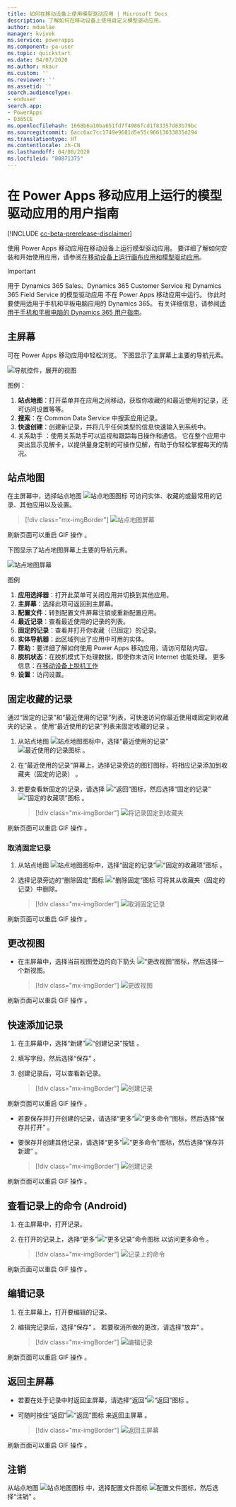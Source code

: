 ```yaml
---
title: 如何在移动设备上使用模型驱动应用 | Microsoft Docs
description: 了解如何在移动设备上使用自定义模型驱动应用。
author: mduelae
manager: kvivek
ms.service: powerapps
ms.component: pa-user
ms.topic: quickstart
ms.date: 04/07/2020
ms.author: mkaur
ms.custom: ''
ms.reviewer: ''
ms.assetid: ''
search.audienceType:
- enduser
search.app:
- PowerApps
- D365CE
ms.openlocfilehash: 1668b6a10ba651fd7f4986fcd1f83357d83b79bc
ms.sourcegitcommit: 6acc6ac7cc1749e9681d5e55c96613033835d294
ms.translationtype: HT
ms.contentlocale: zh-CN
ms.lasthandoff: 04/08/2020
ms.locfileid: "80871375"
---
```

# <a name="user-guide-for-model-driven-apps-running-on-the-power-apps-mobile-app"></a>在 Power Apps 移动应用上运行的模型驱动应用的用户指南

[!INCLUDE [cc-beta-prerelease-disclaimer](../includes/cc-beta-prerelease-disclaimer.md)]

使用 Power Apps 移动应用在移动设备上运行模型驱动应用。 要详细了解如何安装和开始使用应用，请参阅[在移动设备上运行画布应用和模型驱动应用](run-canvas-and-model-apps-on-mobile.md)。

> [!IMPORTANT]
> 用于 Dynamics 365 Sales、Dynamics 365 Customer Service 和 Dynamics 365 Field Service 的模型驱动应用<!--For sure this list doesn't include Dynamics 365 Marketing, and Dynamics 365 Project Service Automation? That's the list of model-driven apps according to the Dynamics Style Guide.--> 不在 Power Apps 移动应用中运行。 你此时要使用适用于手机和平板电脑应用的 Dynamics 365。 有关详细信息，请参阅[适用于手机和平板电脑的 Dynamics 365 用户指南](https://docs.microsoft.com/dynamics365/mobile-app/dynamics-365-phones-tablets-users-guide)。

## <a name="home-screen"></a>主屏幕 

可在 Power Apps 移动应用中轻松浏览。 下图显示了主屏幕上主要的导航元素。 

![导航控件，展开的视图](media/home_screen_iphone.png "导航控件，展开的视图")

图例：

1. **站点地图**：打开菜单并在应用之间移动，获取你收藏的和最近使用的记录，还可访问设置等等。
2. **搜索**：在 Common Data Service 中搜索应用记录。
3. **快速创建**：创建新记录，并将几乎任何类型的信息快速输入到系统中。
4. 关系助手  ：使用关系助手可以监视和跟踪每日操作和通信。 它在整个应用中突出显示见解卡，以提供量身定制的可操作见解，有助于你轻松掌握每天的情况。

## <a name="site-map"></a>站点地图 

在主屏幕中，选择站点地图 ![站点地图图标](media/pa_mobile_sitemap_icon.png "站点地图图标") 可访问实体、收藏的或最常用的记录、其他应用以及设置。

 
   > [!div class="mx-imgBorder"]
   > ![站点地图屏幕](media/go_to_sitemap_iphone.gif "此图像展示了如何转到“站点地图”屏幕")
   
 刷新页面可以重启 GIF 操作  。

下图显示了站点地图屏幕上主要的导航元素。 

![站点地图屏幕](media/site_map_iphone.png "站点地图屏幕")

图例

1. **应用选择器**：打开此菜单可关闭应用并切换到其他应用。
2. **主屏幕**：选择此项可返回到主屏幕。
3. **配置文件**：转到配置文件屏幕注销或重新配置应用。 
4. **最近记录**：查看最近使用的记录的列表。 
5. **固定的记录**：查看并打开你收藏（已固定）的记录。 
6. **实体导航器**：此区域列出了应用中可用的实体。
7. **帮助**：要详细了解如何使用 Power Apps 移动应用，请访问帮助内容。
8. **脱机状态**：在脱机模式下处理数据，即使你未访问 Internet 也能处理。 更多信息：[在移动设备上脱机工作](https://docs.microsoft.com/dynamics365/mobile-app/work-in-offline-mode)
9. **设置**：访问设置。

## <a name="pin-favorite-records"></a>固定收藏的记录

通过“固定的记录”和“最近使用的记录”列表，可快速访问你最近使用或固定到收藏夹的记录   。 使用“最近使用的记录”列表来固定收藏的记录  。  

1. 从站点地图 ![站点地图图标](media/pa_mobile_sitemap_icon.png "站点地图图标")中，选择“最近使用的记录”![最近使用的记录图标](media/pa_mobile_recent_icon.png "“最近使用的记录”图标")  。

2. 在“最近使用的记录”屏幕上，选择记录旁边的图钉图标，将相应记录添加到收藏夹（固定的记录）  。

3. 若要查看新固定的记录，请选择 ![“返回”图标](media/mobile_go_back_icon.png "“返回”图标")，然后选择“固定的记录”![“固定的收藏项”图标](media/mobile_pinned_favs_icon.png "“固定的收藏项”图标")  。


   > [!div class="mx-imgBorder"]
   > ![将记录固定到收藏夹](media/pin_favs.gif "此图像展示了如何固定收藏的记录")
   
刷新页面可以重启 GIF 操作  。

### <a name="unpin-a-record"></a>取消固定记录

1. 从站点地图 ![站点地图图标](media/pa_mobile_sitemap_icon.png "站点地图图标")中，选择“固定的记录”![“固定的收藏项”图标](media/mobile_pinned_favs_icon.png "“固定的收藏项”图标")  。

2. 选择记录旁边的“删除固定”图标 ![“删除固定”图标](media/pa_mobile_remove_pin_icon.png "“删除固定”图标") 可将其从收藏夹（固定的记录）中删除。


   > [!div class="mx-imgBorder"]
   > ![取消固定记录](media/unpin_favs.gif "此图像展示了如何取消固定记录")
   
刷新页面可以重启 GIF 操作  。

## <a name="change-views"></a>更改视图

- 在主屏幕中，选择当前视图旁边的向下箭头 ![“更改视图”图标](media/mobile_view_selector_icon.png "“更改视图”图标")，然后选择一个新视图。


   > [!div class="mx-imgBorder"]
   > ![更改视图](media/change_views_iphone.gif "此图像展示了如何选择其他视图")

刷新页面可以重启 GIF 操作  。

## <a name="add-a-record-quickly"></a>快速添加记录

1. 在主屏幕中，选择“新建”![“创建记录”按钮](media/create-record-button.png "“创建记录”按钮")  。
2. 填写字段，然后选择“保存”  。
3. 创建记录后，可以查看新记录。 

   > [!div class="mx-imgBorder"]
   > ![创建记录](media/pamobile_add_record.gif "此图像展示了如何新建记录")

刷新页面可以重启 GIF 操作  。

-  若要保存并打开创建的记录，请选择“更多”![“更多命令”图标](media/pa_mobile_more_commands_icon.png "“更多命令”图标")，然后选择“保存并打开”   。

- 要保存并创建其他记录，请选择“更多”![“更多命令”图标](media/pa_mobile_more_commands_icon.png "“更多命令”图标")，然后选择“保存并新建”   。

   > [!div class="mx-imgBorder"]
   > ![创建记录](media/pa_mobile_save_create_new.gif "此图像展示了如何保存并打开记录，或如何保存并新建记录")

刷新页面可以重启 GIF 操作  。

## <a name="view-commands-for-a-record-android"></a>查看记录上的命令 (Android)

1. 在主屏幕中，打开记录。
2. 在打开的记录上，选择“更多”![“更多记录”命令图标](media/access_record_commands_icon.png "“更多记录命令”图标") 以访问更多命令  。

   > [!div class="mx-imgBorder"]
   > ![记录上的命令](media/pa_mobile_view_record_commands.gif "此图像展示了如何访问记录上的更多命令")

刷新页面可以重启 GIF 操作  。

## <a name="edit-a-record"></a>编辑记录

1. 在主屏幕上，打开要编辑的记录。 
2. 编辑完记录后，选择“保存”  。 若要取消所做的更改，请选择“放弃”  。

   > [!div class="mx-imgBorder"]
   > ![编辑记录](media/save_on_iphone.gif "此图像展示了如何编辑并保存记录")

刷新页面可以重启 GIF 操作  。

## <a name="go-back-to-the-home-screen"></a>返回主屏幕

- 若要在处于记录中时返回主屏幕，请选择“返回”![“返回”图标](media/pa_mobile_back_icon.png "“返回”图标")  。
- 可随时按住“返回”![“返回”图标](media/pa_mobile_back_icon.png "“返回”图标") 来返回主屏幕  。 

   > [!div class="mx-imgBorder"]
   > ![返回主屏幕](media/go_back_home.gif "此图像展示了如何通过按住“返回”图标来返回到主屏幕")

刷新页面可以重启 GIF 操作  。

## <a name="sign-out"></a>注销

从站点地图 ![站点地图图标](media/pa_mobile_sitemap_icon.png "站点地图图标") 中，选择配置文件图标 ![配置文件图标](media/profile_icon.png "站点地图图标")，然后选择“注销”  。
